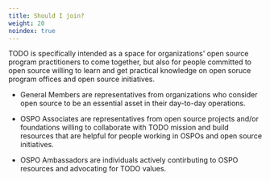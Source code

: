 ```yaml
---
title: Should I join?
weight: 20
noindex: true
---
```


TODO is specifically intended as a space for organizations' open source program practitioners to come together, but also for people committed to open source willing to learn and get practical knowledge on open soruce program offices and open source initiatives.

* General Members are representatives from organizations who consider open source to be an essential asset in their day-to-day operations.

* OSPO Associates are representatives from open source projects and/or foundations willing to collaborate with TODO mission and build resources that are helpful for people working in OSPOs and open source initiatives.

* OSPO Ambassadors are individuals actively contirbuting to OSPO resources and advocating for TODO values.